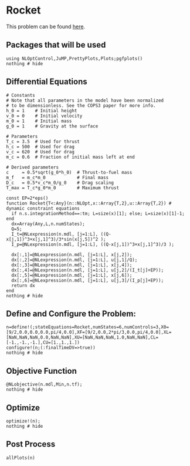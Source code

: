 # Rocket

This problem can be found [here](https://github.com/JuliaOpt/juliaopt-notebooks/blob/master/notebooks/JuMP-Rocket.ipynb).


## Packages that will be used
```@example Rocket
using NLOptControl,JuMP,PrettyPlots,Plots;pgfplots()
nothing # hide
```

## Differential Equations
```@example Rocket
# Constants
# Note that all parameters in the model have been normalized
# to be dimensionless. See the COPS3 paper for more info.
h_0 = 1    # Initial height
v_0 = 0    # Initial velocity
m_0 = 1    # Initial mass
g_0 = 1    # Gravity at the surface

# Parameters
T_c = 3.5  # Used for thrust
h_c = 500  # Used for drag
v_c = 620  # Used for drag
m_c = 0.6  # Fraction of initial mass left at end

# Derived parameters
c     = 0.5*sqrt(g_0*h_0)  # Thrust-to-fuel mass
m_f   = m_c*m_0            # Final mass
D_c   = 0.5*v_c*m_0/g_0    # Drag scaling
T_max = T_c*g_0*m_0        # Maximum thrust

const EP=2*eps()
function Rocket{T<:Any}(n::NLOpt,x::Array{T,2},u::Array{T,2}) # dynamic constraint equations
  if n.s.integrationMethod==:tm; L=size(x)[1]; else; L=size(x)[1]-1; end
  dx=Array(Any,L,n.numStates);
  Q=5;
  I_t=@NLexpression(n.mdl, [j=1:L], ((Q-x[j,1])^3+x[j,1]^3)/3*sin(x[j,5])^2 );
  I_p=@NLexpression(n.mdl, [j=1:L], ((Q-x[j,1])^3+x[j,1]^3)/3 );

  dx[:,1]=@NLexpression(n.mdl, [j=1:L], x[j,2]);
  dx[:,2]=@NLexpression(n.mdl, [j=1:L], u[j,1]/Q);
  dx[:,3]=@NLexpression(n.mdl, [j=1:L], x[j,4]);
  dx[:,4]=@NLexpression(n.mdl, [j=1:L], u[j,2]/(I_t[j]+EP));
  dx[:,5]=@NLexpression(n.mdl, [j=1:L], x[j,6]);
  dx[:,6]=@NLexpression(n.mdl, [j=1:L], u[j,3]/(I_p[j]+EP));
  return dx
end
nothing # hide
```

## Define and Configure the Problem:
```@example Rocket
n=define!(;stateEquations=Rocket,numStates=6,numControls=3,X0=[9/2,0.0,0.0,0.0,pi/4,0.0],XF=[9/2,0.0,2*pi/3,0.0,pi/4,0.0],XL=[NaN,NaN,NaN,0.0,NaN,NaN],XU=[NaN,NaN,NaN,1.0,NaN,NaN],CL=[-1.,-1.,-1.],CU=[1.,1.,1.])
configure!(n;(:finalTimeDV=>true))
nothing # hide
```

## Objective Function
```@example Rocket
@NLobjective(n.mdl,Min,n.tf);
nothing # hide
```

## Optimize
```@example Rocket
optimize!(n);
nothing # hide
```

## Post Process
```@example Rocket
allPlots(n)
```
